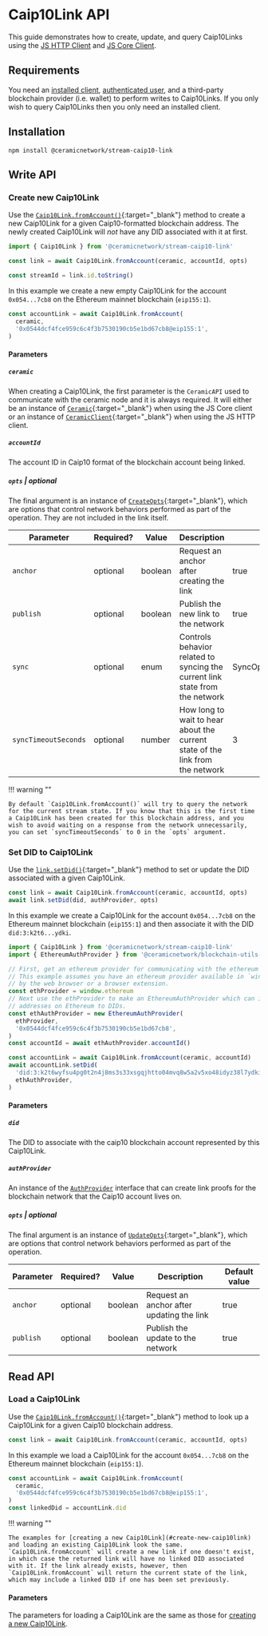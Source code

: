 # Caip10Link API

This guide demonstrates how to create, update, and query Caip10Links using the [JS HTTP Client](../../build/javascript/installation.md#js-http-client) and [JS Core Client](../../build/javascript/installation.md#js-core-client).

## **Requirements**

You need an [installed client](../../build/javascript/installation.md), [authenticated user](../../build/javascript/authentication.md), and a third-party blockchain provider (i.e. wallet) to perform writes to Caip10Links. If you only wish to query Caip10Links then you only need an installed client.

## **Installation**

`npm install @ceramicnetwork/stream-caip10-link`

## **Write API**

### **Create new Caip10Link**

Use the [`Caip10Link.fromAccount()`](https://developers.ceramic.network/reference/typescript/classes/_ceramicnetwork_stream_caip10_link.caip10link-1.html#fromaccount){:target="\_blank"} method to create a new Caip10Link for a given Caip10-formatted blockchain address. The newly created Caip10Link will _not_ have any DID associated with it at first.

```javascript
import { Caip10Link } from '@ceramicnetwork/stream-caip10-link'

const link = await Caip10Link.fromAccount(ceramic, accountId, opts)

const streamId = link.id.toString()
```

In this example we create a new empty Caip10Link for the account `0x054...7cb8` on the Ethereum mainnet blockchain (`eip155:1`).

```javascript
const accountLink = await Caip10Link.fromAccount(
  ceramic,
  '0x0544dcf4fce959c6c4f3b7530190cb5e1bd67cb8@eip155:1',
)
```

#### Parameters

##### `ceramic`

When creating a Caip10Link, the first parameter is the `CeramicAPI` used to communicate with the ceramic node and it is always required. It will either be an instance of [`Ceramic`](https://developers.ceramic.network/reference/typescript/classes/_ceramicnetwork_core.ceramic.html){:target="\_blank"} when using the JS Core client or an instance of [`CeramicClient`](https://developers.ceramic.network/reference/typescript/classes/_ceramicnetwork_http_client.ceramicclient.html){:target="\_blank"} when using the JS HTTP client.

##### `accountId`

The account ID in Caip10 format of the blockchain account being linked.

##### `opts` | optional

The final argument is an instance of [`CreateOpts`](https://developers.ceramic.network/reference/typescript/interfaces/_ceramicnetwork_common.createopts-1.html){:target="\_blank"}, which are options that control network behaviors performed as part of the operation. They are not included in the link itself.

| Parameter            | Required? | Value   | Description                                                                   | Default value            |
| -------------------- | --------- | ------- | ----------------------------------------------------------------------------- | ------------------------ |
| `anchor`             | optional  | boolean | Request an anchor after creating the link                                     | true                     |
| `publish`            | optional  | boolean | Publish the new link to the network                                           | true                     |
| `sync`               | optional  | enum    | Controls behavior related to syncing the current link state from the network  | SyncOptions.PREFER_CACHE |
| `syncTimeoutSeconds` | optional  | number  | How long to wait to hear about the current state of the link from the network | 3                        |

!!! warning ""

    By default `Caip10Link.fromAccount()` will try to query the network for the current stream state. If you know that this is the first time a Caip10Link has been created for this blockchain address, and you wish to avoid waiting on a response from the network unnecessarily, you can set `syncTimeoutSeconds` to 0 in the `opts` argument.

### **Set DID to Caip10Link**

Use the [`link.setDid()`](https://developers.ceramic.network/reference/typescript/classes/_ceramicnetwork_stream_caip10_link.caip10link-1.html#setdid){:target="\_blank"} method to set or update the DID associated with a given Caip10Link.

```javascript
const link = await Caip10Link.fromAccount(ceramic, accountId, opts)
await link.setDid(did, authProvider, opts)
```

In this example we create a Caip10Link for the account `0x054...7cb8` on the Ethereum mainnet blockchain (`eip155:1`) and then associate it with the DID `did:3:k2t6...ydki`.

```javascript
import { Caip10Link } from '@ceramicnetwork/stream-caip10-link'
import { EthereumAuthProvider } from '@ceramicnetwork/blockchain-utils-linking'

// First, get an ethereum provider for communicating with the ethereum blockchain.
// This example assumes you have an ethereum provider available in `window.ethereum`, provided
// by the web browser or a browser extension.
const ethProvider = window.ethereum
// Next use the ethProvider to make an EthereumAuthProvider which can issue LinkProofs linking
// addresses on Ethereum to DIDs.
const ethAuthProvider = new EthereumAuthProvider(
  ethProvider,
  '0x0544dcf4fce959c6c4f3b7530190cb5e1bd67cb8',
)
const accountId = await ethAuthProvider.accountId()

const accountLink = await Caip10Link.fromAccount(ceramic, accountId)
await accountLink.setDid(
  'did:3:k2t6wyfsu4pg0t2n4j8ms3s33xsgqjhtto04mvq8w5a2v5xo48idyz38l7ydki',
  ethAuthProvider,
)
```

#### Parameters

##### `did`

The DID to associate with the caip10 blockchain account represented by this Caip10Link.

##### `authProvider`

An instance of the [`AuthProvider`](https://developers.ceramic.network/reference/typescript/interfaces/_ceramicnetwork_blockchain_utils_linking.authprovider-1.html) interface that can create link proofs for the blockchain network that the Caip10 account lives on.

##### `opts` | optional

The final argument is an instance of [`UpdateOpts`](https://developers.ceramic.network/reference/typescript/interfaces/_ceramicnetwork_common.updateopts-1.html){:target="\_blank"}, which are options that control network behaviors performed as part of the operation.

| Parameter | Required? | Value   | Description                               | Default value |
| --------- | --------- | ------- | ----------------------------------------- | ------------- |
| `anchor`  | optional  | boolean | Request an anchor after updating the link | true          |
| `publish` | optional  | boolean | Publish the update to the network         | true          |

## **Read API**

### **Load a Caip10Link**

Use the [`Caip10Link.fromAccount()`](https://developers.ceramic.network/reference/typescript/classes/_ceramicnetwork_stream_caip10_link.caip10link-1.html#fromaccount){:target="\_blank"} method to look up a Caip10Link for a given Caip10 blockchain address.

```javascript
const link = await Caip10Link.fromAccount(ceramic, accountId, opts)
```

In this example we load a Caip10Link for the account `0x054...7cb8` on the Ethereum mainnet blockchain (`eip155:1`).

```javascript
const accountLink = await Caip10Link.fromAccount(
  ceramic,
  '0x0544dcf4fce959c6c4f3b7530190cb5e1bd67cb8@eip155:1',
)
const linkedDid = accountLink.did
```

!!! warning ""

    The examples for [creating a new Caip10Link](#create-new-caip10link) and loading an existing Caip10Link look the same. `Caip10Link.fromAccount` will create a new link if one doesn't exist, in which case the returned link will have no linked DID associated with it. If the link already exists, however, then `Caip10Link.fromAccount` will return the current state of the link, which may include a linked DID if one has been set previously.

#### Parameters

The parameters for loading a Caip10Link are the same as those for [creating a new Caip10Link](#create-new-caip10link).
